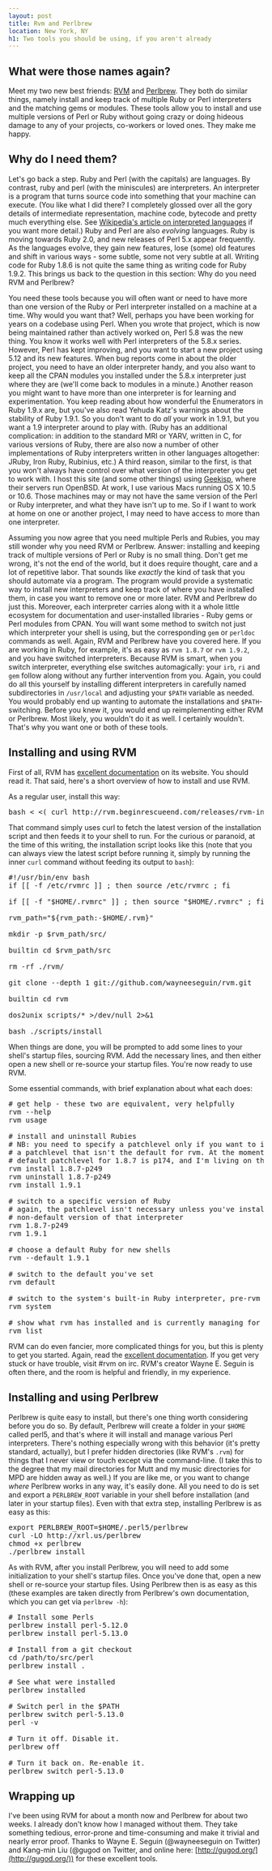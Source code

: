 ```yaml
---
layout: post
title: Rvm and Perlbrew
location: New York, NY
h1: Two tools you should be using, if you aren't already
---
```


## What were those names again?

Meet my two new best friends: [RVM][rvm] and [Perlbrew][perlbrew]. They both do similar things, namely install and keep track of multiple Ruby or Perl interpreters and the matching gems or modules. These tools allow you to install and use multiple versions of Perl or Ruby without going crazy or doing hideous damage to any of your projects, co-workers or loved ones. They make me happy.

[rvm]: http://rvm.beginrescueend.com/
[perlbrew]: http://search.cpan.org/perldoc?App::perlbrew

## Why do I need them?

Let's go back a step. Ruby and Perl (with the capitals) are languages. By contrast, ruby and perl (with the miniscules) are interpreters. An interpreter is a program that turns source code into something that your machine can execute. (You like what I did there? I completely glossed over all the gory details of intermediate representation, machine code, bytecode and pretty much everything else. See [Wikipedia's article on interpreted languages][il] if you want more detail.) Ruby and Perl are also _evolving_ languages. Ruby is moving towards Ruby 2.0, and new releases of Perl 5.x appear frequently. As the languages evolve, they gain new features, lose (some) old features and shift in various ways - some subtle, some not very subtle at all. Writing code for Ruby 1.8.6 is not quite the same thing as writing code for Ruby 1.9.2. This brings us back to the question in this section: Why do you need RVM and Perlbrew?

You need these tools because you will often want or need to have more than one version of the Ruby or Perl interpreter installed on a machine at a time. Why would you want that? Well, perhaps you have been working for years on a codebase using Perl. When you wrote that project, which is now being maintained rather than actively worked on, Perl 5.8 was the new thing. You know it works well with Perl interpreters of the 5.8.x series. However, Perl has kept improving, and you want to start a new project using 5.12 and its new features. When bug reports come in about the older project, you need to have an older interpreter handy, and you also want to keep all the CPAN modules you installed under the 5.8.x interpreter just where they are (we'll come back to modules in a minute.) Another reason you might want to have more than one interpreter is for learning and experimentation. You keep reading about how wonderful the Enumerators in Ruby 1.9.x are, but you've also read Yehuda Katz's warnings about the stability of Ruby 1.9.1. So you don't want to do _all_ your work in 1.9.1, but you want a 1.9 interpreter around to play with. (Ruby has an additional complication: in addition to the standard MRI or YARV, written in C, for various versions of Ruby, there are also now a number of other implementations of Ruby interpreters written in other languages altogether: JRuby, Iron Ruby, Rubinius, etc.) A third reason, similar to the first, is that you won't always have control over what version of the interpreter you get to work with. I host this site (and some other things) using [Geekisp][geek], where their servers run OpenBSD. At work, I use various Macs running OS X 10.5 or 10.6. Those machines may or may not have the same version of the Perl or Ruby interpreter, and what they have isn't up to me. So if I want to work at home on one or another project, I may need to have access to more than one interpreter.

Assuming you now agree that you need multiple Perls and Rubies, you may still wonder why you need RVM or Perlbrew. Answer: installing and keeping track of multiple versions of Perl or Ruby is no small thing. Don't get me wrong, it's not the end of the world, but it does require thought, care and a lot of repetitive labor. That sounds like _exactly_ the kind of task that you should automate via a program. The program would provide a systematic way to install new interpreters and keep track of where you have installed them, in case you want to remove one or more later. RVM and Perlbrew do just this. Moreover, each interpreter carries along with it a whole little ecosystem for documentation and user-installed libraries - Ruby gems or Perl modules from CPAN. You will want some method to switch not just which interpreter your shell is using, but the corresponding `gem` or `perldoc` commands as well. Again, RVM and Perlbrew have you covered here. If you are working in Ruby, for example, it's as easy as `rvm 1.8.7` or `rvm 1.9.2`, and you have switched interpreters. Because RVM is smart, when you switch interpreter, everything else switches automagically: your `irb`, `ri` and `gem` follow along without any further intervention from you. Again, you could do all this yourself by installing different interpreters in carefully named subdirectories in `/usr/local` and adjusting your `$PATH` variable as needed. You would probably end up wanting to automate the installations and `$PATH`-switching. Before you knew it, you would end up reimplementing either RVM or Perlbrew. Most likely, you wouldn't do it as well. I certainly wouldn't. That's why you want one or both of these tools.

[il]: http://en.wikipedia.org/wiki/Interpreted_language
[geek]: http://www.geekisp.com/

## Installing and using RVM

First of all, RVM has [excellent documentation][rvm-doc] on its website. You should read it. That said, here's a short overview of how to install and use RVM.

As a regular user, install this way:

<pre class="textmate-source"><span class="source source_shell">bash <span class="keyword keyword_operator keyword_operator_redirect keyword_operator_redirect_shell">&lt;</span> <span class="string string_interpolated string_interpolated_process-substitution string_interpolated_process-substitution_shell"><span class="punctuation punctuation_definition punctuation_definition_string punctuation_definition_string_begin punctuation_definition_string_begin_shell">&lt;(</span> curl http://rvm.beginrescueend.com/releases/rvm-install-head <span class="punctuation punctuation_definition punctuation_definition_string punctuation_definition_string_end punctuation_definition_string_end_shell">)</span></span></span></pre>

That command simply uses curl to fetch the latest version of the installation script and then feeds it to your shell to run. For the curious or paranoid, at the time of this writing, the installation script looks like this (note that you can always view the latest script before running it, simply by running the inner `curl` command without feeding its output to `bash`):

<pre class="textmate-source"><span class="source source_shell"><span class="comment comment_line comment_line_number-sign comment_line_number-sign_shell"><span class="punctuation punctuation_definition punctuation_definition_comment punctuation_definition_comment_shell">#</span>!/usr/bin/env bash
</span><span class="meta meta_scope meta_scope_if-block meta_scope_if-block_shell"><span class="keyword keyword_control keyword_control_shell">if</span> <span class="meta meta_scope meta_scope_logical-expression meta_scope_logical-expression_shell"><span class="punctuation punctuation_definition punctuation_definition_logical-expression punctuation_definition_logical-expression_shell">[[</span> <span class="keyword keyword_operator keyword_operator_logical keyword_operator_logical_shell">-f</span> /etc/rvmrc <span class="punctuation punctuation_definition punctuation_definition_logical-expression punctuation_definition_logical-expression_shell">]]</span></span> <span class="keyword keyword_operator keyword_operator_list keyword_operator_list_shell">;</span> <span class="keyword keyword_control keyword_control_shell">then</span> <span class="support support_function support_function_builtin support_function_builtin_shell">source</span> /etc/rvmrc <span class="keyword keyword_operator keyword_operator_list keyword_operator_list_shell">;</span> <span class="keyword keyword_control keyword_control_shell">fi</span></span>

<span class="meta meta_scope meta_scope_if-block meta_scope_if-block_shell"><span class="keyword keyword_control keyword_control_shell">if</span> <span class="meta meta_scope meta_scope_logical-expression meta_scope_logical-expression_shell"><span class="punctuation punctuation_definition punctuation_definition_logical-expression punctuation_definition_logical-expression_shell">[[</span> <span class="keyword keyword_operator keyword_operator_logical keyword_operator_logical_shell">-f</span> <span class="string string_quoted string_quoted_double string_quoted_double_shell"><span class="punctuation punctuation_definition punctuation_definition_string punctuation_definition_string_begin punctuation_definition_string_begin_shell">"</span><span class="variable variable_other variable_other_normal variable_other_normal_shell"><span class="punctuation punctuation_definition punctuation_definition_variable punctuation_definition_variable_shell">$</span>HOME</span>/.rvmrc<span class="punctuation punctuation_definition punctuation_definition_string punctuation_definition_string_end punctuation_definition_string_end_shell">"</span></span> <span class="punctuation punctuation_definition punctuation_definition_logical-expression punctuation_definition_logical-expression_shell">]]</span></span> <span class="keyword keyword_operator keyword_operator_list keyword_operator_list_shell">;</span> <span class="keyword keyword_control keyword_control_shell">then</span> <span class="support support_function support_function_builtin support_function_builtin_shell">source</span> <span class="string string_quoted string_quoted_double string_quoted_double_shell"><span class="punctuation punctuation_definition punctuation_definition_string punctuation_definition_string_begin punctuation_definition_string_begin_shell">"</span><span class="variable variable_other variable_other_normal variable_other_normal_shell"><span class="punctuation punctuation_definition punctuation_definition_variable punctuation_definition_variable_shell">$</span>HOME</span>/.rvmrc<span class="punctuation punctuation_definition punctuation_definition_string punctuation_definition_string_end punctuation_definition_string_end_shell">"</span></span> <span class="keyword keyword_operator keyword_operator_list keyword_operator_list_shell">;</span> <span class="keyword keyword_control keyword_control_shell">fi</span></span>

rvm_path=<span class="string string_quoted string_quoted_double string_quoted_double_shell"><span class="punctuation punctuation_definition punctuation_definition_string punctuation_definition_string_begin punctuation_definition_string_begin_shell">"</span><span class="variable variable_other variable_other_bracket variable_other_bracket_shell"><span class="punctuation punctuation_definition punctuation_definition_variable punctuation_definition_variable_shell">${</span>rvm_path<span class="keyword keyword_operator keyword_operator_expansion keyword_operator_expansion_shell">:-</span>$HOME<span class="keyword keyword_operator keyword_operator_expansion keyword_operator_expansion_shell">/</span>.rvm<span class="punctuation punctuation_definition punctuation_definition_variable punctuation_definition_variable_shell">}</span></span><span class="punctuation punctuation_definition punctuation_definition_string punctuation_definition_string_end punctuation_definition_string_end_shell">"</span></span>

mkdir -p <span class="variable variable_other variable_other_normal variable_other_normal_shell"><span class="punctuation punctuation_definition punctuation_definition_variable punctuation_definition_variable_shell">$</span>rvm_path</span>/src/

<span class="support support_function support_function_builtin support_function_builtin_shell">builtin</span> <span class="support support_function support_function_builtin support_function_builtin_shell">cd</span> <span class="variable variable_other variable_other_normal variable_other_normal_shell"><span class="punctuation punctuation_definition punctuation_definition_variable punctuation_definition_variable_shell">$</span>rvm_path</span>/src

rm -rf ./rvm/ 

git clone --depth 1 git://github.com/wayneeseguin/rvm.git

<span class="support support_function support_function_builtin support_function_builtin_shell">builtin</span> <span class="support support_function support_function_builtin support_function_builtin_shell">cd</span> rvm

dos2unix scripts/<span class="keyword keyword_operator keyword_operator_glob keyword_operator_glob_shell">*</span> <span class="keyword keyword_operator keyword_operator_redirect keyword_operator_redirect_shell">&gt;</span>/dev/null <span class="keyword keyword_operator keyword_operator_redirect keyword_operator_redirect_shell">2&gt;&amp;1</span>

bash ./scripts/install</span></pre>

When things are done, you will be prompted to add some lines to your shell's startup files, sourcing RVM. Add the necessary lines, and then either open a new shell or re-source your startup files. You're now ready to use RVM.

Some essential commands, with brief explanation about what each does:

<pre class="textmate-source"><span class="source source_shell"><span class="comment comment_line comment_line_number-sign comment_line_number-sign_shell"><span class="punctuation punctuation_definition punctuation_definition_comment punctuation_definition_comment_shell">#</span> get help - these two are equivalent, very helpfully
</span>rvm --<span class="support support_function support_function_builtin support_function_builtin_shell">help</span>
rvm usage

<span class="comment comment_line comment_line_number-sign comment_line_number-sign_shell"><span class="punctuation punctuation_definition punctuation_definition_comment punctuation_definition_comment_shell">#</span> install and uninstall Rubies
</span><span class="comment comment_line comment_line_number-sign comment_line_number-sign_shell"><span class="punctuation punctuation_definition punctuation_definition_comment punctuation_definition_comment_shell">#</span> NB: you need to specify a patchlevel only if you want to install
</span><span class="comment comment_line comment_line_number-sign comment_line_number-sign_shell"><span class="punctuation punctuation_definition punctuation_definition_comment punctuation_definition_comment_shell">#</span> a patchlevel that isn't the default for rvm. At the moment, the
</span><span class="comment comment_line comment_line_number-sign comment_line_number-sign_shell"><span class="punctuation punctuation_definition punctuation_definition_comment punctuation_definition_comment_shell">#</span> default patchlevel for 1.8.7 is p174, and I'm living on the edge.
</span>rvm install 1.8.7-p249
rvm uninstall 1.8.7-p249
rvm install 1.9.1

<span class="comment comment_line comment_line_number-sign comment_line_number-sign_shell"><span class="punctuation punctuation_definition punctuation_definition_comment punctuation_definition_comment_shell">#</span> switch to a specific version of Ruby
</span><span class="comment comment_line comment_line_number-sign comment_line_number-sign_shell"><span class="punctuation punctuation_definition punctuation_definition_comment punctuation_definition_comment_shell">#</span> again, the patchlevel isn't necessary unless you've installed a
</span><span class="comment comment_line comment_line_number-sign comment_line_number-sign_shell"><span class="punctuation punctuation_definition punctuation_definition_comment punctuation_definition_comment_shell">#</span> non-default version of that interpreter
</span>rvm 1.8.7-p249
rvm 1.9.1

<span class="comment comment_line comment_line_number-sign comment_line_number-sign_shell"><span class="punctuation punctuation_definition punctuation_definition_comment punctuation_definition_comment_shell">#</span> choose a default Ruby for new shells
</span>rvm --default 1.9.1

<span class="comment comment_line comment_line_number-sign comment_line_number-sign_shell"><span class="punctuation punctuation_definition punctuation_definition_comment punctuation_definition_comment_shell">#</span> switch to the default you've set
</span>rvm default

<span class="comment comment_line comment_line_number-sign comment_line_number-sign_shell"><span class="punctuation punctuation_definition punctuation_definition_comment punctuation_definition_comment_shell">#</span> switch to the system's built-in Ruby interpreter, pre-rvm
</span>rvm system

<span class="comment comment_line comment_line_number-sign comment_line_number-sign_shell"><span class="punctuation punctuation_definition punctuation_definition_comment punctuation_definition_comment_shell">#</span> show what rvm has installed and is currently managing for you
</span>rvm list
</span></pre>

RVM can do even fancier, more complicated things for you, but this is plenty to get you started. Again, read the [excellent documentation][rvm-doc]. If you get very stuck or have trouble, visit #rvm on irc. RVM's creator Wayne E. Seguin is often there, and the room is helpful and friendly, in my experience.

[rvm-doc]: http://rvm.beginrescueend.com/rvm/

## Installing and using Perlbrew

Perlbrew is quite easy to install, but there's one thing worth considering before you do so. By default, Perlbrew will create a folder in your `$HOME` called perl5, and that's where it will install and manage various Perl interpreters. There's nothing especially wrong with this behavior (it's pretty standard, actually), but I prefer hidden directories (like RVM's `.rvm`) for things that I never view or touch except via the command-line. (I take this to the degree that my mail directories for Mutt and my music directories for MPD are hidden away as well.) If you are like me, or you want to change _where_ Perlbrew works in any way, it's easily done. All you need to do is set and export a `PERLBREW_ROOT` variable in your shell before installation (and later in your startup files). Even with that extra step, installing Perlbrew is as easy as this:

<pre class="textmate-source"><span class="source source_shell"><span class="storage storage_modifier storage_modifier_shell">export</span> PERLBREW_ROOT=<span class="variable variable_other variable_other_normal variable_other_normal_shell"><span class="punctuation punctuation_definition punctuation_definition_variable punctuation_definition_variable_shell">$</span>HOME</span>/.perl5/perlbrew
curl -LO http://xrl.us/perlbrew
chmod +x perlbrew
./perlbrew install</span></pre>

As with RVM, after you install Perlbrew, you will need to add some initialization to your shell's startup files. Once you've done that, open a new shell or re-source your startup files. Using Perlbrew then is as easy as this (these examples are taken directly from Perlbrew's own documentation, which you can get via `perlbrew -h`):

<pre class="textmate-source"><span class="source source_shell"><span class="comment comment_line comment_line_number-sign comment_line_number-sign_shell"><span class="punctuation punctuation_definition punctuation_definition_comment punctuation_definition_comment_shell">#</span> Install some Perls
</span>perlbrew install perl-5.12.0
perlbrew install perl-5.13.0

<span class="comment comment_line comment_line_number-sign comment_line_number-sign_shell"><span class="punctuation punctuation_definition punctuation_definition_comment punctuation_definition_comment_shell">#</span> Install from a git checkout
</span><span class="support support_function support_function_builtin support_function_builtin_shell">cd</span> /path/to/src/perl
perlbrew install <span class="support support_function support_function_builtin support_function_builtin_shell">.</span>

<span class="comment comment_line comment_line_number-sign comment_line_number-sign_shell"><span class="punctuation punctuation_definition punctuation_definition_comment punctuation_definition_comment_shell">#</span> See what were installed
</span>perlbrew installed

<span class="comment comment_line comment_line_number-sign comment_line_number-sign_shell"><span class="punctuation punctuation_definition punctuation_definition_comment punctuation_definition_comment_shell">#</span> Switch perl in the $PATH
</span>perlbrew switch perl-5.13.0
perl -v

<span class="comment comment_line comment_line_number-sign comment_line_number-sign_shell"><span class="punctuation punctuation_definition punctuation_definition_comment punctuation_definition_comment_shell">#</span> Turn it off. Disable it.
</span>perlbrew off

<span class="comment comment_line comment_line_number-sign comment_line_number-sign_shell"><span class="punctuation punctuation_definition punctuation_definition_comment punctuation_definition_comment_shell">#</span> Turn it back on. Re-enable it.
</span>perlbrew switch perl-5.13.0</span></pre>

## Wrapping up

I've been using RVM for about a month now and Perlbrew for about two weeks. I already don't know how I managed without them. They take something tedious, error-prone and time-consuming and make it trivial and nearly error proof. Thanks to Wayne E. Seguin (@wayneeseguin on Twitter) and Kang-min Liu (@gugod on Twitter, and online here: [http://gugod.org/](http://gugod.org/)) for these excellent tools.
